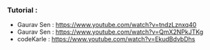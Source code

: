 ### Tutorial :
* Gaurav Sen : https://www.youtube.com/watch?v=tndzLznxq40 
* Gaurav Sen : https://www.youtube.com/watch?v=QmX2NPkJTKg
* codeKarle : https://www.youtube.com/watch?v=EkudBdvbDhs
